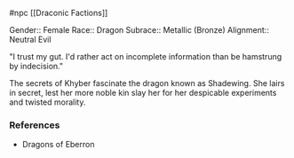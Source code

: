  #npc [[Draconic Factions]]

Gender:: Female
Race:: Dragon
Subrace:: Metallic (Bronze)
Alignment:: Neutral Evil

"I trust my gut. I'd rather act on incomplete information than be hamstrung by indecision."

The secrets of Khyber fascinate the dragon known as Shadewing. She lairs in secret, lest her more noble kin slay her for her despicable experiments and twisted morality.

### References

* Dragons of Eberron
